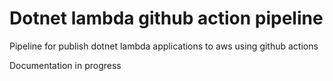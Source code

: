 # Dotnet lambda github action pipeline

Pipeline for publish dotnet lambda applications to aws using github actions

Documentation in progress
